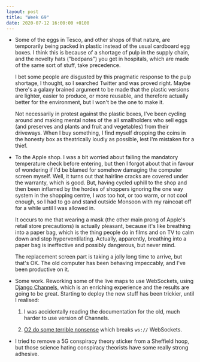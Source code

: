 ```yaml
---
layout: post
title: "Week 69"
date: 2020-07-12 16:00:00 +0100
---
```


- Some of the eggs in Tesco, and other shops of that nature, are temporarily being packed in plastic instead of the usual cardboard egg boxes. I think this is because of a shortage of pulp in the supply chain, and the novelty hats ("bedpans") you get in hospitals, which are made of the same sort of stuff, take precedence.

  I bet some people are disgusted by this pragmatic response to the pulp shortage, I thought, so I searched Twitter and was proved right. Maybe there's a galaxy brained argument to be made that the plastic versions are lighter, easier to produce, or more reusable, and therefore actually better for the environment, but I won't be the one to make it. 

  Not necessarily in protest against the plastic boxes, I've been cycling around and making mental notes of the all smallholders who sell eggs (and preserves and plants and fruit and vegetables) from their driveways. When I buy something, I find myself dropping the coins in the honesty box as theatrically loudly as possible, lest I'm mistaken for a thief.
	
- To the Apple shop. I was a bit worried about failing the mandatory temperature check before entering, but then I forgot about that in favour of wondering if I'd be blamed for somehow damaging the computer screen myself. Well, it turns out that hairline cracks are covered under the warranty, which is good. But, having cycled uphill to the shop and then been inflamed by the hordes of shoppers ignoring the one way system in the shopping centre, I _was_ too hot, or too warm, or not cool enough, so I had to go and stand outside Monsoon with my raincoat off for a while until I was allowed in.

   It occurs to me that wearing a mask (the other main prong of Apple's retail store precautions) is actually pleasant, because it's like breathing into a paper bag, which is the thing people do in films and on TV to calm down and stop hyperventilating. Actually, apparently, breathing into a paper bag is ineffective and possibly dangerous, but never mind.

   The replacement screen part is taking a jolly long time to arrive, but that's OK. The old computer has been behaving impeccably, and I've been productive on it.

- Some work. Reworking some of the live maps to use WebSockets, using [Django Channels](https://channels.readthedocs.io/en/latest/), which is an enriching experience and the results are going to be great. Starting to deploy the new stuff has been trickier, until I realised:

  1. I was accidentally reading the documentation for the old, much harder to use version of Channels.

  2. [O2 do some terrible nonsense](https://stackoverflow.com/questions/5557776/websockets-over-a-3g-connection) which breaks `ws://` WebSockets. 

- I tried to remove a 5G conspiracy theory sticker from a Sheffield hoop, but those science hating conspiracy theorists have some really strong adhesive.
